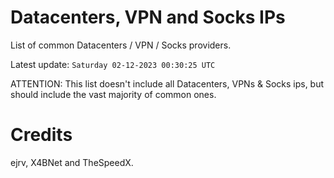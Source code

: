 # Datacenters, VPN and Socks IPs
 
List of common Datacenters / VPN / Socks providers. 

Latest update: `Saturday 02-12-2023 00:30:25 UTC` 

ATTENTION: This list doesn't include all Datacenters, VPNs & Socks ips, 
but should include the vast majority of common ones.

# Credits
ejrv, X4BNet and TheSpeedX.
